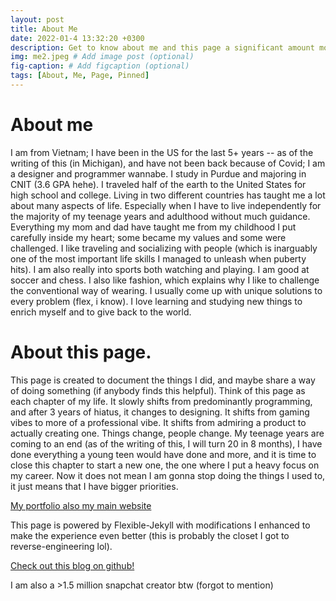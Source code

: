 ```yaml
---
layout: post
title: About Me
date: 2022-01-4 13:32:20 +0300
description: Get to know about me and this page a significant amount more. # Add post description (optional)
img: me2.jpeg # Add image post (optional)
fig-caption: # Add figcaption (optional)
tags: [About, Me, Page, Pinned]
---
```


# About me
I am from Vietnam; I have been in the US for the last 5+ years -- as of the writing of this (in Michigan), and have not been back because of Covid; I am a designer and programmer wannabe. I study in Purdue and majoring in CNIT (3.6 GPA hehe). I traveled half of the earth to the United States for high school and college. Living in two different countries has taught me a lot about many aspects of life. Especially when I have to live independently for the majority of my teenage years and adulthood without much guidance. Everything my mom and dad have taught me from my childhood I put carefully inside my heart; some became my values and some were challenged. I like traveling and socializing with people (which is inarguably one of the most important life skills I managed to unleash when puberty hits). I am also really into sports both watching and playing. I am good at soccer and chess. I also like fashion, which explains why I like to challenge the conventional way of wearing. I usually come up with unique solutions to every problem (flex, i know). I love learning and studying new things to enrich myself and to give back to the world. 


# About this page.
This page is created to document the things I did, and maybe share a way of doing something (if anybody finds this helpful). Think of this page as each chapter of my life. It slowly shifts from predominantly programming, and after 3 years of hiatus, it changes to designing. It shifts from gaming vibes to more of a professional vibe. It shifts from admiring a product to actually creating one. Things change, people change. My teenage years are coming to an end (as of the writing of this, I will turn 20 in 8 months), I have done everything a young teen would have done and more, and it is time to close this chapter to start a new one, the one where I put a heavy focus on my career. Now it does not mean I am gonna stop doing the things I used to, it just means that I have bigger priorities. 

[My portfolio also my main website](https://null0verflow.xyz)

This page is powered by Flexible-Jekyll with modifications I enhanced to make the experience even better (this is probably the closet I got to reverse-engineering lol). 

[Check out this blog on github!](https://github.com/frychicken/blog) 

I am also a  >1.5 million snapchat creator btw (forgot to mention)
